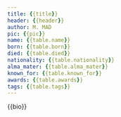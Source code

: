 ```yaml
---
title: {{title}}
header: {{header}}
author: M. MAD
pic: {{pic}}
name: {{table.name}}
born: {{table.born}}
died: {{table.died}}
nationality: {{table.nationality}}
alma_mater: {{table.alma_mater}}
known_for: {{table.known_for}}
awards: {{table.awards}}
tags: {{table.tags}}
---
```

{{bio}}
